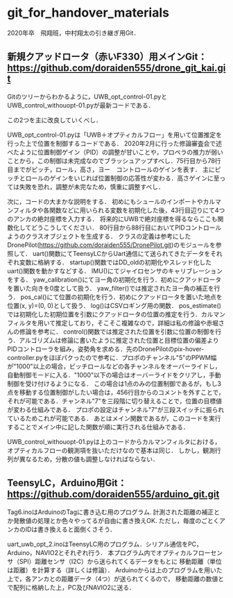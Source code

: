 # git_for_handover_materials
2020年卒　飛翔班，中村翔太の引き継ぎ用Git．
## 新規クアッドロータ（赤いF330）用メインGit：https://github.com/doraiden555/drone_git_kai.git


Gitのツリーからわかるように，UWB_opt_control-01.pyとUWB_control_withouopt-01.pyが最新コードである．


この2つを主に改良していくべし．


UWB_opt_control-01.pyは「UWB＋オプティカルフロー」を用いて位置推定を行った上で位置を制御するコードである．
2020年2月に行った修論審査会で述べたように位置制御ゲイン（PID）の調整が甘いことや，プロペラの推力が弱いことから，この制御は未完成なのでブラッシュアップすべし．75行目から78行目までがピッチ，ロール，高さ，ヨー　コントロールのゲインを表す．
主にピッチとロールのゲインをいじれば位置制御の応答性が変わる．高さゲインに至っては失敗を恐れ，調整が未完なため，慎重に調整すべし．

次に，コードの大まかな説明をする．
初めにもシュールのインポートやカルマンフィルタや各関数などに用いられる変数を初期化した後，43行目辺りにて4つのアンカの絶対座標を入力する．
将来的にUWBで絶対座標を得るならここも関数化してどうこうしてください．
80行目から88行目においてPIDコントロールようのクラスオブジェクトを生成する．
クラスの定義は参考にしたDronePilot(https://github.com/doraiden555/DronePilot.git)のモジュールを参照して．
uart()関数にてTeensyLCからUart通信にて送られてきたデータをそれぞれ変数に格納する．
startup()関数ではDD_oldの初期化やスレッド化したuart()関数を動かすなどする．
IMU()にてジャイロセンサのキャリブレーションをする．
yaw_calibration()にてヨー角の初期化を行う．初めにクアッドロータを置いた向きを0度として扱う．
yaw_filter()では推定されたヨー角の補正を行う．
pos_cal()にて位置の初期化を行う．初めにクアッドロータを置いた地点を位置(x, y)=(0, 0)として扱う．
log()はCSVロギング用の関数．
pos_estimate()では初期化した初期位置を引数にクアッドロータの位置の推定を行う．カルマンフィルタを用いて推定しており，そこそこ複雑なので，詳細は私の修論や赤堀さんの修論を参考に．
control()関数では推定された位置を引数に位置の制御を行う．アルゴリズムは修論に書いたように推定された位置と目標位置の偏差よりPIDコントローラを組み，姿勢角を求める．先のDronePilotのpix-hover-controller.pyをほぼパクったので参考に．プロポのチャンネル"5"のPPWM幅が"1000"以上の場合，ピッチロールなどの各チャンネルをオーバーライドし，自動制御モードに入る．"1000"以下の場合はオーバーライドをクリアし，手動制御を受け付けるようになる．
この場合は1点のみの位置制御であるが，もし3点を移動する位置制御がしたい場合は，456行目からのコメントを外すことで，それが可能である．チャンネル"7"を三段階に切り替えることで，位置の目標値が変わる仕組みである．
プロポの設定はチャンネル"7"が三段スイッチに振られているためこれが可能である．
あとはメイン関数であるが，このコードを実行することでメイン中に記した関数が順に実行される仕組みである．

UWB_control_withouopt-01.pyは上のコードからカルマンフィルタにおける，オプティカルフローの観測項を抜いただけなので基本は同じ．
しかし，観測行列が異なるため，分散の値も調整しなければならない．

## TeensyLC，Arduino用Git：https://github.com/doraiden555/arduino_git.git
Tag6.inoはArduinoのTagに書き込む用のプログラム.
計測された距離の補正とか発散値の処理とか色々やってるが自由に書き換えOK.
ただし，毎度のごとくアンカのIDは書き換えると面倒くさそう．

uart_uwb_opt_2.inoはTeensyLC用のプログラム．シリアル通信をPC，Arduino，NAVIO2とそれぞれ行う．
本プログラム内でオプティカルフローセンサ（SPI）距離センサ（I2C）から送られてくるデータをもとに
移動距離（単位は距離）を計算する（詳しくは修論）．
Arduinoからは上のプログラムを用いた上で，各アンカとの距離データ（4つ）が送られてくるので，
移動距離の数値とで配列に格納した上，PC及びNAVIO2に送る．


